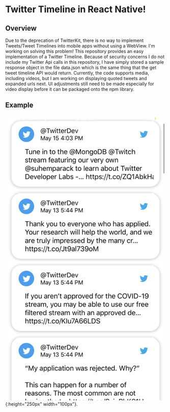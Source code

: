 # Twitter Timeline in React Native!
## Overview
Due to the deprecation of TwitterKit, there is no way to implement Tweets/Tweet Timelines into mobile apps without using a WebView. I'm working on solving this problem! This repository provides an easy implementation of a Twitter Timeline. Because of security concerns I do not include my Twitter Api calls in this repository, I have simply stored a sample response object in the file data.json which is the same thing that the get tweet timeline API would return. Currently, the code supports media, including videos, but I am working on displaying quoted tweets and expanded urls next. UI adjustments still need to be made especially for video display before it can be packaged onto the npm library.

## Example 
![smiley](IMG_5389AE30F11D-1.jpeg){:height="250px" width="100px"}.

